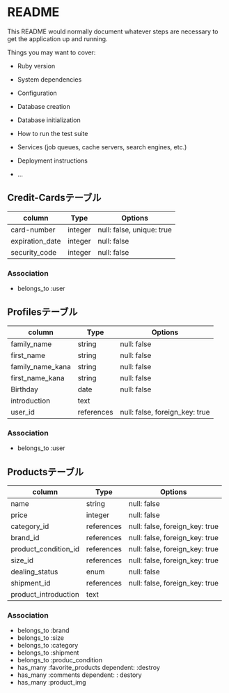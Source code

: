 # README

This README would normally document whatever steps are necessary to get the
application up and running.

Things you may want to cover:

* Ruby version

* System dependencies

* Configuration

* Database creation

* Database initialization

* How to run the test suite

* Services (job queues, cache servers, search engines, etc.)

* Deployment instructions

* ...

## Credit-Cardsテーブル

|column|Type|Options|
|------|----|-------|
|card-number|integer|null: false, unique: true|
|expiration_date|integer|null: false|
|security_code|integer|null: false|

### Association
- belongs_to :user

## Profilesテーブル

|column|Type|Options|
|------|----|-------|
|family_name|string|null: false|
|first_name|string|null: false|
|family_name_kana|string|null: false|
|first_name_kana|string|null: false|
|Birthday|date|null: false|
|introduction|text|
|user_id|references|null: false, foreign_key: true|

### Association
- belongs_to :user

## Productsテーブル

|column|Type|Options|
|------|----|-------|
|name|string|null: false|
|price|integer|null: false|
|category_id|references|null: false, foreign_key: true|
|brand_id|references|null: false, foreign_key: true|
|product_condition_id|references|null: false, foreign_key: true|
|size_id|references|null: false, foreign_key: true|
|dealing_status|enum|null: false|
|shipment_id|references|null: false, foreign_key: true|
|product_introduction|text|

### Association
- belongs_to :brand
- belongs_to :size
- belongs_to :category
- belongs_to :shipment
- belongs_to :produc_condition
- has_many :favorite_products dependent: :destroy
- has_many :comments   dependent: : destory
- has_many :product_img